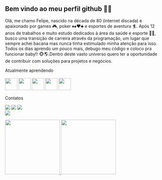 
## Bem vindo ao meu perfil github 👋👋


 Olá, me chamo Felipe, nascido na década de 80 (internet discada) e apaixonado por games :video_game:, poker :diamonds::spades::hearts::clubs: e esportes de aventura :surfer:. Após 12 anos de trabalhos e muito estudo dedicados à área da saúde e esporte :weight_lifting_man:, busco uma transição de carreira através da programação, um lugar que sempre achei bacana mas nunca tinha estimulado minha atenção para isso. Todos os dias aprendo um pouco mais, debugo meu código e coloco pra funcionar baby!! :monkey_face::earth_americas:.Dentro deste vasto universo quero ter a oportunidade de contribuir com soluções para projetos e negócios. 
  
 Atualmente aprendendo
  <br>                                                                                                                                                                   <br>
                                                                                                                                                                         <img src="https://cdn.jsdelivr.net/gh/devicons/devicon/icons/html5/html5-original.svg" width="40" height="40" />
  <img src="https://cdn.jsdelivr.net/gh/devicons/devicon/icons/javascript/javascript-original.svg" width="40" height="40" />
  <img src="https://cdn.jsdelivr.net/gh/devicons/devicon/icons/flutter/flutter-original.svg" width="40" height="40" />
  <img src="https://cdn.jsdelivr.net/gh/devicons/devicon/icons/css3/css3-original.svg" width="40" height="40" />
  <img src="https://cdn.jsdelivr.net/gh/devicons/devicon/icons/react/react-original.svg" width="40" height="40" />
          
          
   
  Contatos
  <div>

   <a href="https://instagram.com/felipe.adriano_/" target="_blank"><img src="https://img.shields.io/badge/-Instagram-%23E4405F?style=for-the-badge&logo=instagram&logoColor=white" target="_blank"></a>
   <a href = "mailto:phill_95@hotmail.com"><img src="https://img.shields.io/badge/hotmail-D14836?style=for-the-badge&logo=gmail&logoColor=white" target="_blank"></a>
   <a href="https://www.linkedin.com/in/felipe-adriano-de-couto-lucca-33a545b7/" target="_blank"><img src="https://img.shields.io/badge/-LinkedIn-%230077B5?style=for-the-badge&logo=linkedin&logoColor=white" target="_blank"></a>  
   <a href="https://facebook.com/felipe.adriano.98/" target="_blank"><img src="https://img.shields.io/badge/-facebook-%23E4405F?style=for-the-badge&logo=instagram&logoColor=white" target="_blank"></a>
   </div>
   
   <div>
   <a href="https://github.com/FelipeLucca">
   <img height="180em" src="https://github-readme-stats.vercel.app/api/top-langs/?username=FelipeLucca&layout=compact&langs_count=7&theme=dracula"/>
   <img height="180em" src="https://github-readme-stats.vercel.app/api?username=FelipeLucca&show_icons=true&theme=dracula&include_all_commits=true&count_private=true"/>
   </div>
                     
          
            
          
          
           
          
<!--
**FelipeLucca/FelipeLucca** is a ✨ _special_ ✨ repository because its `README.md` (this file) appears on your GitHub profile.

Here are some ideas to get you started:

- 🔭 I’m currently working on ...
- 🌱 I’m currently learning ...
- 👯 I’m looking to collaborate on ...
- 🤔 I’m looking for help with ...
- 💬 Ask me about ...
- 📫 How to reach me: ...
- 😄 Pronouns: ...
- ⚡ Fun fact: ...
-->
